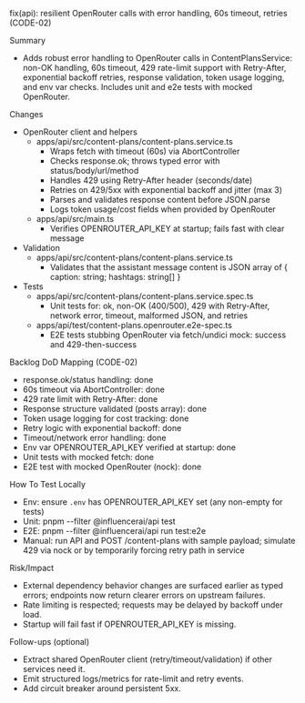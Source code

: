 fix(api): resilient OpenRouter calls with error handling, 60s timeout, retries (CODE-02)

Summary
- Adds robust error handling to OpenRouter calls in ContentPlansService: non-OK handling, 60s timeout, 429 rate-limit support with Retry-After, exponential backoff retries, response validation, token usage logging, and env var checks. Includes unit and e2e tests with mocked OpenRouter.

Changes
- OpenRouter client and helpers
  - apps/api/src/content-plans/content-plans.service.ts
    - Wraps fetch with timeout (60s) via AbortController
    - Checks response.ok; throws typed error with status/body/url/method
    - Handles 429 using Retry-After header (seconds/date)
    - Retries on 429/5xx with exponential backoff and jitter (max 3)
    - Parses and validates response content before JSON.parse
    - Logs token usage/cost fields when provided by OpenRouter
  - apps/api/src/main.ts
    - Verifies OPENROUTER_API_KEY at startup; fails fast with clear message
- Validation
  - apps/api/src/content-plans/content-plans.service.ts
    - Validates that the assistant message content is JSON array of { caption: string; hashtags: string[] }
- Tests
  - apps/api/src/content-plans/content-plans.service.spec.ts
    - Unit tests for: ok, non-OK (400/500), 429 with Retry-After, network error, timeout, malformed JSON, and retries
  - apps/api/test/content-plans.openrouter.e2e-spec.ts
    - E2E tests stubbing OpenRouter via fetch/undici mock: success and 429-then-success

Backlog DoD Mapping (CODE-02)
- response.ok/status handling: done
- 60s timeout via AbortController: done
- 429 rate limit with Retry-After: done
- Response structure validated (posts array): done
- Token usage logging for cost tracking: done
- Retry logic with exponential backoff: done
- Timeout/network error handling: done
- Env var OPENROUTER_API_KEY verified at startup: done
- Unit tests with mocked fetch: done
- E2E test with mocked OpenRouter (nock): done

How To Test Locally
- Env: ensure `.env` has OPENROUTER_API_KEY set (any non-empty for tests)
- Unit: pnpm --filter @influencerai/api test
- E2E: pnpm --filter @influencerai/api run test:e2e
- Manual: run API and POST /content-plans with sample payload; simulate 429 via nock or by temporarily forcing retry path in service

Risk/Impact
- External dependency behavior changes are surfaced earlier as typed errors; endpoints now return clearer errors on upstream failures.
- Rate limiting is respected; requests may be delayed by backoff under load.
- Startup will fail fast if OPENROUTER_API_KEY is missing.

Follow-ups (optional)
- Extract shared OpenRouter client (retry/timeout/validation) if other services need it.
- Emit structured logs/metrics for rate-limit and retry events.
- Add circuit breaker around persistent 5xx.
